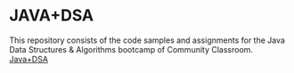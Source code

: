 # JAVA+DSA

This repository consists of the code samples and assignments for the Java Data Structures & Algorithms bootcamp of Community Classroom.
[Java+DSA](https://github.com/kunal-kushwaha/DSA-Bootcamp-Java)
